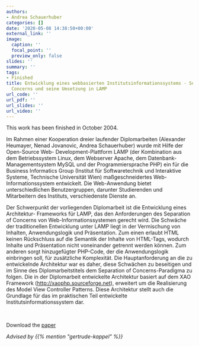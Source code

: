 ```yaml
---
authors:
- Andrea Schauerhuber
categories: []
date: '2020-05-08 14:38:50+00:00'
external_link: ''
image:
  caption: ''
  focal_point: ''
  preview_only: false
slides: ''
summary: ''
tags:
- Finished
title: Entwicklung eines webbasierten Institutsinformationssystems - Separation of
  Concerns und seine Umsetzung in LAMP
url_code: ''
url_pdf: ''
url_slides: ''
url_video: ''
---
```


This work has been finished in October 2004.

Im Rahmen einer Kooperation dreier laufender Diplomarbeiten (Alexander Heumayer, Nenad Jovanovic, Andrea Schauerhuber) wurde mit Hilfe der Open-Source Web- Development-Plattform LAMP (der Kombination aus dem Betriebssystem Linux, dem Webserver Apache, dem Datenbank-Managementsystem MySQL und der Programmiersprache PHP) ein für die Business Informatics Group (Institut für Softwaretechnik und Interaktive Systeme, Technische Universität Wien) maßgeschneidertes Web-Informationssystem entwickelt. Die Web-Anwendung bietet unterschiedlichen Benutzergruppen, darunter Studierenden und Mitarbeitern des Instituts, verschiedenste Dienste an.

Der Schwerpunkt der vorliegenden Diplomarbeit ist die Entwicklung eines Architektur- Frameworks für LAMP, das den Anforderungen des Separation of Concerns von Web-Informationssystemen gerecht wird. Die Schwäche der traditionellen Entwicklung unter LAMP liegt in der Vermischung von Inhalten, Anwendungslogik und Präsentation. Zum einen erlaubt HTML keinen Rückschluss auf die Semantik der Inhalte von HTML-Tags, wodurch Inhalte und Präsentation nicht voneinander getrennt werden können. Zum anderen sorgt hinzugefügter PHP-Code, der die Anwendungslogik einbringen soll, für zusätzliche Komplexität. Die Hauptanforderung an die zu entwickelnde Architektur war es daher, diese Schwächen zu beseitigen und im Sinne des Diplomarbeitstitels dem Separation of Concerns-Paradigma zu folgen. Die in der Diplomarbeit entwickelte Architektur basiert auf dem XAO Framework (http://xaophp.sourceforge.net), erweitert um die Realisierung des Model View Controller Patterns. Diese Architektur stellt auch die Grundlage für das im praktischen Teil entwickelte Institutsinformationssystem dar.

&nbsp;

 Download the [paper](https://www.big.tuwien.ac.at/app/uploads/2016/10/Schauerhuber_paper.pdf)

*Advised by {{% mention "gertrude-kappel" %}}*